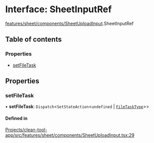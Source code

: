 # Interface: SheetInputRef

[features/sheet/components/SheetUploadInput](../wiki/features.sheet.components.SheetUploadInput).SheetInputRef

## Table of contents

### Properties

- [setFileTask](../wiki/features.sheet.components.SheetUploadInput.SheetInputRef#setfiletask)

## Properties

### setFileTask

• **setFileTask**: `Dispatch`<`SetStateAction`<`undefined` \| [`FileTaskType`](../wiki/components.FileToast#filetasktype)\>\>

#### Defined in

[Projects/clean-tool-app/src/features/sheet/components/SheetUploadInput.tsx:29](https://github.com/yuckyh/clean-tool-app/)
